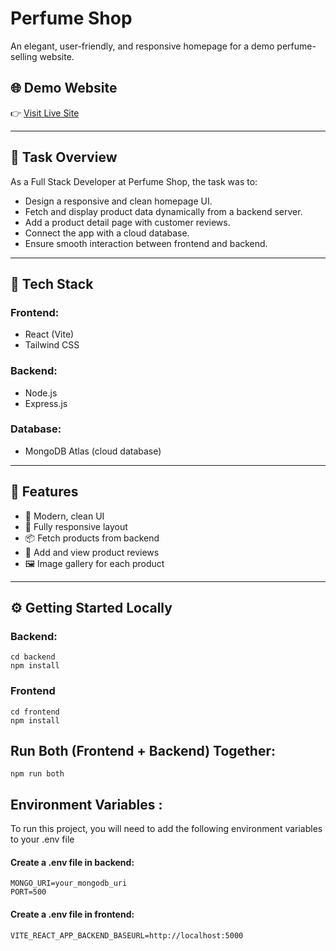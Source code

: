 # Perfume Shop 

An elegant, user-friendly, and responsive homepage for a demo perfume-selling website.

## 🌐 Demo Website

👉 [Visit Live Site](https://perfume-frontend-f1vj.vercel.app)

---

## 📝 Task Overview

As a Full Stack Developer at Perfume Shop, the task was to:

- Design a responsive and clean homepage UI.
- Fetch and display product data dynamically from a backend server.
- Add a product detail page with customer reviews.
- Connect the app with a cloud database.
- Ensure smooth interaction between frontend and backend.

---

## 🧩 Tech Stack

### Frontend:
- React (Vite)
- Tailwind CSS

### Backend:
- Node.js
- Express.js

### Database:
- MongoDB Atlas (cloud database)

---

## 🚀 Features

- 💄 Modern, clean UI
- 📱 Fully responsive layout
- 📦 Fetch products from backend
- 💬 Add and view product reviews
- 🖼️ Image gallery for each product

---

## ⚙️ Getting Started Locally

### Backend:

```
cd backend
npm install
```

### Frontend
```
cd frontend
npm install
```
## Run Both (Frontend + Backend) Together:
```
npm run both
```

## Environment Variables :

To run this project, you will need to add the following environment variables to your .env file
#### Create a .env file in backend:
```
MONGO_URI=your_mongodb_uri
PORT=500
```
#### Create a .env file in frontend:
```
VITE_REACT_APP_BACKEND_BASEURL=http://localhost:5000
```
